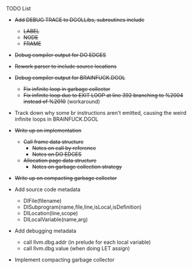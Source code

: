 TODO List

* ~~Add DEBUG TRACE to DGOLLibs, subroutines include~~
  - ~~LABEL~~
  - ~~NODE~~
  - ~~FRAME~~

* ~~Debug compiler output for DO EDGES~~

* ~~Rework parser to include source locations~~

* ~~Debug compiler output for BRAINFUCK.DGOL~~
  - ~~Fix infinite loop in garbage collector~~
  - ~~Fix infinite loop due to EXIT LOOP at line 392 branching to %2004
    instead of %2010~~ (workaround)

* Track down why some br instructions aren't emitted, causing the
  weird infinite loops in BRAINFUCK.DGOL

* ~~Write up on implementation~~
  - ~~Call frame data structure~~
    + ~~Notes on call by reference~~
    + ~~Notes on DO EDGES~~
  - ~~Allocation page data structure~~
    + ~~Notes on garbage collection strategy~~

* ~~Write up on compacting garbage collector~~

* Add source code metadata
  - DIFile(filename)
  - DISubprogram(name,file,line,isLocal,isDefinition)
  - DILocation(line,scope)
  - DILocalVariable(name,arg)

* Add debugging metadata
  - call llvm.dbg.addr (in prelude for each local variable)
  - call llvm.dbg.value (when doing LET assign)

* Implement compacting garbage collector
